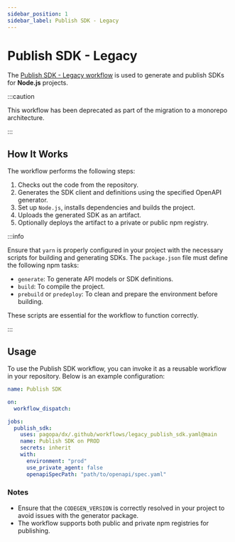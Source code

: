```yaml
---
sidebar_position: 1
sidebar_label: Publish SDK - Legacy
---
```


# Publish SDK - Legacy

The
[Publish SDK - Legacy workflow](https://github.com/pagopa/dx/blob/main/.github/workflows/legacy_publish_sdk.yaml)
is used to generate and publish SDKs for **Node.js** projects.

:::caution

This workflow has been deprecated as part of the migration to a monorepo
architecture.

:::

## How It Works

The workflow performs the following steps:

1. Checks out the code from the repository.
2. Generates the SDK client and definitions using the specified OpenAPI
   generator.
3. Set up `Node.js`, installs dependencies and builds the project.
4. Uploads the generated SDK as an artifact.
5. Optionally deploys the artifact to a private or public npm registry.

:::info

Ensure that `yarn` is properly configured in your project with the necessary
scripts for building and generating SDKs. The `package.json` file must define
the following npm tasks:

- `generate`: To generate API models or SDK definitions.
- `build`: To compile the project.
- `prebuild` or `predeploy`: To clean and prepare the environment before
  building.

These scripts are essential for the workflow to function correctly.

:::

## Usage

To use the Publish SDK workflow, you can invoke it as a reusable workflow in
your repository. Below is an example configuration:

```yaml
name: Publish SDK

on:
  workflow_dispatch:

jobs:
  publish_sdk:
    uses: pagopa/dx/.github/workflows/legacy_publish_sdk.yaml@main
    name: Publish SDK on PROD
    secrets: inherit
    with:
      environment: "prod"
      use_private_agent: false
      openapiSpecPath: "path/to/openapi/spec.yaml"
```

### Notes

- Ensure that the `CODEGEN_VERSION` is correctly resolved in your project to
  avoid issues with the generator package.
- The workflow supports both public and private npm registries for publishing.
